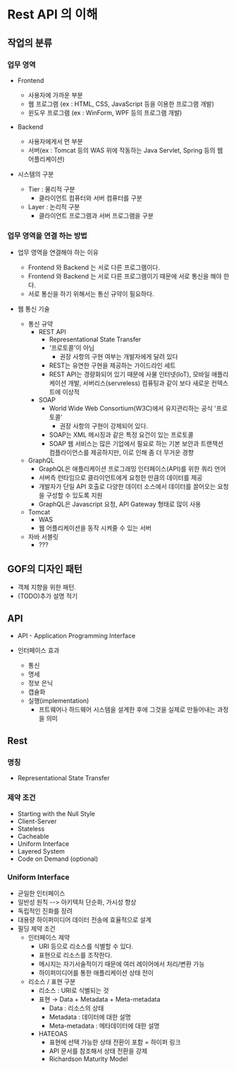 # Rest API 의 이해

## 작업의 분류

### 업무 영역

* Frontend
  * 사용자에 가까운 부분
  * 웹 프로그램 (ex : HTML, CSS, JavaScript 등을 이용한 프로그램 개발)
  * 윈도우 프로그램 (ex : WinForm, WPF 등의 프로그램 개발)
* Backend
  * 사용자에게서 먼 부분
  * 서버(ex : Tomcat 등의 WAS 위에 작동하는 Java Servlet, Spring 등의 웹 어플리케이션)

* 시스템의 구분
  * Tier : 물리적 구분
    * 클라이언트 컴퓨터와 서버 컴퓨터를 구분
  * Layer : 논리적 구분
    * 클라이언트 프로그램과 서버 프로그램을 구분

### 업무 영역을 연결 하는 방법

* 업무 영역을 연결해야 하는 이유
  * Frontend 와 Backend 는 서로 다른 프로그램이다.
  * Frontend 와 Backend 는 서로 다른 프로그램이기 때문에 서로 통신을 해야 한다.
  * 서로 통신을 하기 위해서는 통신 규약이 필요하다.
  
* 웹 통신 기술
  * 통신 규약
    * REST API
      * Representational State Transfer
      * '프로토콜'이 아님
        * 권장 사항의 구현 여부는 개발자에게 달려 있다
      * REST는 유연한 구현을 제공하는 가이드라인 세트
      * REST API는 경량화되어 있기 때문에 사물 인터넷(IoT), 모바일 애플리케이션 개발, 서버리스(servreless) 컴퓨팅과 같이 보다 새로운 컨텍스트에 이상적
    * SOAP
      * World Wide Web Consortium(W3C)에서 유지관리하는 공식 '프로토콜'
        * 권장 사항의 구현이 강제되어 있다.
      * SOAP는 XML 메시징과 같은 특정 요건이 있는 프로토콜
      * SOAP 웹 서비스는 많은 기업에서 필요로 하는 기본 보안과 트랜잭션 컴플라이언스를 제공하지만, 이로 인해 좀 더 무거운 경향
  * GraphQL
    * GraphQL은 애플리케이션 프로그래밍 인터페이스(API)를 위한 쿼리 언어
    * 서버측 런타임으로 클라이언트에게 요청한 만큼의 데이터를 제공
    * 개발자가 단일 API 호출로 다양한 데이터 소스에서 데이터를 끌어오는 요청을 구성할 수 있도록 지원
    * GraphQL은 Javascript 요청, API Gateway 형태로 많이 사용
  * Tomcat
    * WAS
    * 웹 어플리케이션을 동작 시켜줄 수 있는 서버
  * 자바 서블릿
    * ???

## GOF의 디자인 패턴

* 객체 지향을 위한 패턴.
* (TODO)추가 설명 적기

## API

* API - Application Programming Interface

* 인터페이스 효과
  * 통신
  * 명세
  * 정보 은닉
  * 캡슐화
  * 실행(implementation)
    * 프트웨어나 하드웨어 시스템을 설계한 후에 그것을 실제로 만들어내는 과정을 의미

## Rest

### 명칭

* Representational State Transfer

### 제약 조건

* Starting with the Null Style
* Client-Server
* Stateless
* Cacheable
* Uniform Interface
* Layered System
* Code on Demand (optional)

### Uniform Interface

* 균일한 인터페이스
* 일반성 원칙 --> 아키텍처 단순화, 가시성 향상
* 독립적인 진화를 장려
* 대용량 하이퍼미디어 데이터 전송에 효율적으로 설계
* 필딩 제약 조건
  * 인터페이스 제약 
    * URI 등으로 리소스를 식별할 수 있다.
    * 표현으로 리소스를 조작한다.
    * 메시지는 자기서술적이기 때문에 여러 레이어에서 처리/변환 가능
    * 하이퍼미디어를 통한 애플리케이션 상태 전이
  * 리소스 / 표현 구분
    * 리소스 : URI로 식별되는 것
    * 표현 → Data + Metadata + Meta-metadata
      * Data : 리소스의 상태
      * Metadata : 데이터에 대한 설명
      * Meta-metadata : 메타데이터에 대한 설명
    * HATEOAS
      * 표현에 선택 가능한 상태 전환이 포함 = 하이퍼 링크
      * API 문서를 참조해서 상태 전환을 강제
      * Richardson Maturity Model
